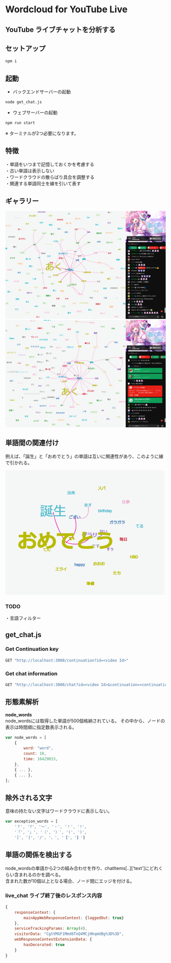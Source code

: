 # Wordcloud for YouTube Live
## YouTube ライブチャットを分析する

## セットアップ
```bash
npm i
```

## 起動
- バックエンドサーバーの起動
```bash
node get_chat.js
```
- ウェブサーバーの起動
```bash
npm run start
```
※ ターミナルが2つ必要になります。


## 特徴
・単語をいつまで記憶しておくかを考慮する  
・古い単語は表示しない  
・ワードクラウドの散らばり具合を調整する  
・関連する単語同士を線を引いて表す  

## ギャラリー
![](./album/あくあ卒業ライブ.png)
![](./album/あくあ卒業ライブ_2.png)

## 単語間の関連付け
例えば、「誕生」と「おめでとう」の単語は互いに関連性があり、このように線で引かれる。

<img width="500" src="https://github.com/MORIMOTO520212/youtubelive-chat-mining/blob/master/album/関連単語の検出.png?raw=true">

### TODO
・言語フィルター

## get_chat.js
### Get Continuation key
```bash
GET "http://localhost:3000/continuation?id=<video Id>"
```

### Get chat information
```bash
GET "http://localhost:3000/chat?id=<video Id>&continuation=<continuation key>"
```

## 形態素解析
**node_words**  
node_wordsには取得した単語が500個格納されている。
その中から、ノードの表示は時間順に指定数表示される。
```js
var node_words = [
    {
        word: "word",
        count: 10,
        time: 16429033,
    },
    { ... },
    { ... },
];
```

## 除外される文字
意味の持たない文字はワードクラウドに表示しない。
```js
var exception_words = [
    '？', '?', '～', '・', '！', '!', 
    '「', '」', '（', '）', '(', ')',
    '[', ']', '/', '、', '【', '】']
```

## 単語の関係を検出する
node_wordsの単語から2つの組み合わせを作り、chatItems[..]['text']にどれくらい含まれるのかを調べる。  
含まれた数が10個以上となる場合、ノード間にエッジを付ける。


### live_chat ライブ終了後のレスポンス内容
```js
{
    responseContext: {
        mainAppWebResponseContext: {loggedOut: true}
    },
    serviceTrackingParams: Array(4),
    visitorData: "CgtVMGF1Mmd6TnQ4MCjHkqmUBg%3D%3D",
    webResponseContextExtensionData: {
        hasDecorated: true
    }
}
```